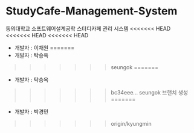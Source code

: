 # StudyCafe-Management-System
동의대학교 소프트웨어설계공학 스터디카페 관리 시스템
<<<<<<< HEAD
<<<<<<< HEAD
<<<<<<< HEAD

- 개발자 : 이채원
=======
- 개발자 : 탁승옥
>>>>>>> seungok
=======
- 개발자 : 탁승옥
>>>>>>> bc34eee... seungok 브랜치 생성
=======

- 개발자 : 박경민
>>>>>>> origin/kyungmin
